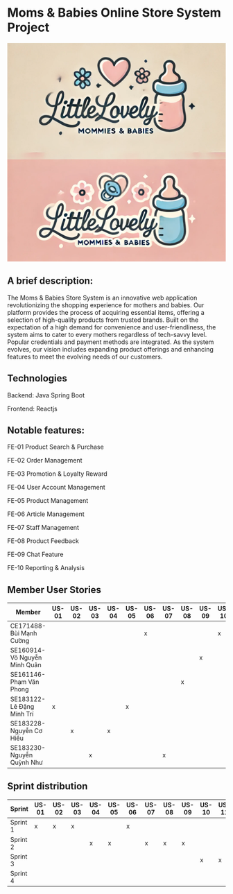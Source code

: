 # Moms & Babies Online Store System Project

![Logo](logo.webp)

## A brief description: 
The Moms & Babies Store System is an innovative web application revolutionizing the shopping experience for mothers and babies. Our platform provides the process of acquiring essential items, offering a selection of high-quality products from trusted brands. Built on the expectation of a high demand for convenience and user-friendliness, the system aims to cater to every mothers regardless of tech-savvy level. Popular credentials and payment methods are integrated. As the system evolves, our vision includes expanding product offerings and enhancing features to meet the evolving needs of our customers.


## Technologies
Backend: Java Spring Boot

Frontend: Reactjs

## Notable features:

FE-01	Product Search & Purchase

FE-02	Order Management

FE-03	Promotion & Loyalty Reward

FE-04	User Account Management

FE-05	Product Management

FE-06	Article Management

FE-07	Staff Management

FE-08	Product Feedback

FE-09	Chat Feature

FE-10	Reporting & Analysis


## Member User Stories

| Member | US-01 | US-02 | US-03 | US-04 | US-05 | US-06 | US-07 | US-08 | US-09 | US-10 | US-11 | US-12 | US-13 | US-14 | US-15 | US-16 | US-17 | US-18 | US-19 | US-20 | US-21 | US-22 | US-23 | US-24 | US-25 |
|--------|-------|-------|-------|-------|-------|-------|-------|-------|-------|-------|-------|-------|-------|-------|-------|-------|-------|-------|-------|-------|-------|-------|-------|-------|-------|
| CE171488-Bùi Mạnh Cường        | | | | | | x | | | | x | | | x | | | | | | | | | | x | | |
| SE160914-Võ Nguyễn Minh Quân   | | | | | | | | | x | | | | | | | | x | x | | | x | | | | |
| SE161146-Phạm Văn Phong        | | | | | | | | x | | | | | | x | | | | | | x | | | | x | |
| SE183122-Lê Đặng Minh Trí      | x | | | | x | | | | | | | | | | x | | | | x | | | | | | |
| SE183228-Nguyễn Cơ Hiếu        | | x | | x | | | | | | | | x | | | | | | | | | | x | | | |
| SE183230-Nguyễn Quỳnh Như      | | | x | | | | x | | | | x | | | | | x | | | | | | | | | |

## Sprint distribution

| Sprint | US-01 | US-02 | US-03 | US-04 | US-05 | US-06 | US-07 | US-08 | US-09 | US-10 | US-11 | US-12 | US-13 | US-14 | US-15 | US-16 | US-17 | US-18 | US-19 | US-20 | US-21 | US-22 | US-23 | US-24 | US-25 |
|------|-----|-----|-----|-----|-----|-----|-----|-----|-----|-----|-----|-----|-----|-----|-----|-----|-----|-----|-----|-----|-----|-----|-----|-----|-----|
| Sprint 1 | x | x | x | | | x | | | | | | | | | | | | x | | x | | | | | |
| Sprint 2 | | | | x | x | | x | x | x | | | | x | | | | | | | | | | | | |
| Sprint 3 | | | | | | | | | | x | x | x | | x | | | x | | x | | | | | | |
| Sprint 4 | | | | | | | | | | | | | | | x | x | | | | | x | x | x | x | x |
